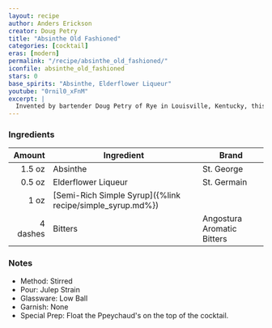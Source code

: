 ```yaml
---
layout: recipe
author: Anders Erickson
creator: Doug Petry
title: "Absinthe Old Fashioned"
categories: [cocktail]
eras: [modern]
permalink: "/recipe/absinthe_old_fashioned/"
iconfile: absinthe_old_fashioned
stars: 0
base_spirits: "Absinthe, Elderflower Liqueur"
youtube: "0rnil0_xFnM"
excerpt: |
  Invented by bartender Doug Petry of Rye in Louisville, Kentucky, this cocktail truly stretches the boundaries of its namesake. While it presents a soft color palette (reddish Peychaud’s bitters floated atop milky white absinthe), the Absinthe Old-Fashioned packs a punch. If you didn’t already have enough reasons to make a pilgrimage to Kentucky and explore its cocktail scene, this one alone is worth the trip.
---
```


### Ingredients

|   Amount | Ingredient                                                | Brand                      |
| -------: | --------------------------------------------------------- | -------------------------- |
|   1.5 oz | Absinthe                                                  | St. George                 |
|   0.5 oz | Elderflower Liqueur                                       | St. Germain                |
|     1 oz | [Semi-Rich Simple Syrup]({%link recipe/simple_syrup.md%}) |                            |
| 4 dashes | Bitters                                                   | Angostura Aromatic Bitters |

### Notes

- Method: Stirred
- Pour: Julep Strain
- Glassware: Low Ball
- Garnish: None
- Special Prep: Float the Ppeychaud's on the top of the cocktail.
